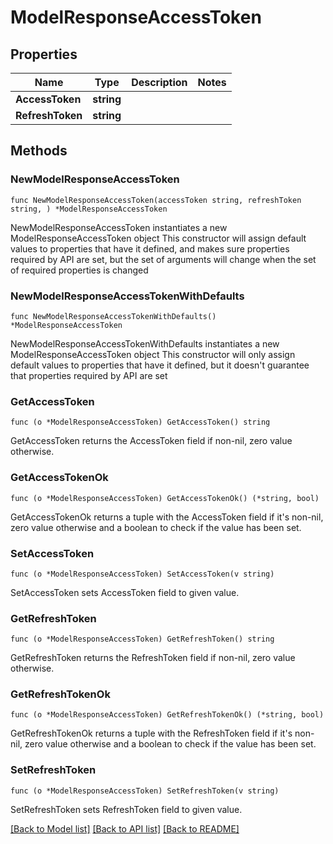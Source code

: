# ModelResponseAccessToken

## Properties

Name | Type | Description | Notes
------------ | ------------- | ------------- | -------------
**AccessToken** | **string** |  | 
**RefreshToken** | **string** |  | 

## Methods

### NewModelResponseAccessToken

`func NewModelResponseAccessToken(accessToken string, refreshToken string, ) *ModelResponseAccessToken`

NewModelResponseAccessToken instantiates a new ModelResponseAccessToken object
This constructor will assign default values to properties that have it defined,
and makes sure properties required by API are set, but the set of arguments
will change when the set of required properties is changed

### NewModelResponseAccessTokenWithDefaults

`func NewModelResponseAccessTokenWithDefaults() *ModelResponseAccessToken`

NewModelResponseAccessTokenWithDefaults instantiates a new ModelResponseAccessToken object
This constructor will only assign default values to properties that have it defined,
but it doesn't guarantee that properties required by API are set

### GetAccessToken

`func (o *ModelResponseAccessToken) GetAccessToken() string`

GetAccessToken returns the AccessToken field if non-nil, zero value otherwise.

### GetAccessTokenOk

`func (o *ModelResponseAccessToken) GetAccessTokenOk() (*string, bool)`

GetAccessTokenOk returns a tuple with the AccessToken field if it's non-nil, zero value otherwise
and a boolean to check if the value has been set.

### SetAccessToken

`func (o *ModelResponseAccessToken) SetAccessToken(v string)`

SetAccessToken sets AccessToken field to given value.


### GetRefreshToken

`func (o *ModelResponseAccessToken) GetRefreshToken() string`

GetRefreshToken returns the RefreshToken field if non-nil, zero value otherwise.

### GetRefreshTokenOk

`func (o *ModelResponseAccessToken) GetRefreshTokenOk() (*string, bool)`

GetRefreshTokenOk returns a tuple with the RefreshToken field if it's non-nil, zero value otherwise
and a boolean to check if the value has been set.

### SetRefreshToken

`func (o *ModelResponseAccessToken) SetRefreshToken(v string)`

SetRefreshToken sets RefreshToken field to given value.



[[Back to Model list]](../README.md#documentation-for-models) [[Back to API list]](../README.md#documentation-for-api-endpoints) [[Back to README]](../README.md)


